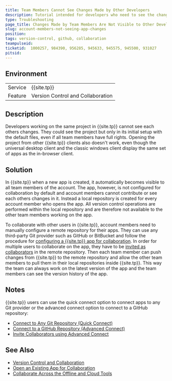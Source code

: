 ```yaml
---
title: Team Members Cannot See Changes Made by Other Developers
description: Тutorial intended for developers who need to see the changes applied by other team members in their {{site.tp}} account.  
type: Troubleshooting
page_title: Changes Made by Team Мembers Are Not Visible to Other Developers
slug: account-members-not-seeing-app-changes
position:
tags: version-control, github, collaboration
teampulseid: 
ticketid:  1000257, 984390, 956285, 945633, 945575, 945500, 931027
pitsid:
---
```


## Environment
<table>
  <tr>
    <td>Service</td>
    <td>{{site.tp}}</td>	
  </tr>
  <tr>
	<td>Feature</td>
	<td>Version Control and Collaboration</td>
  </tr>
</table>

## Description
Developers working on the same project in {{site.tp}} cannot see each others changes. They could see the project but only in its initial setup with the default files, even if all team members have full rights. Opening the project from other {{site.tp}} clients also doesn't work, even though the universal desktop client and the classic windows client display the same set of apps as the in-browser client.

## Solution
In {{site.tp}} when a new app is created, it automatically becomes visible to all team members of the account. The app, however, is not configured for collaboration by default and account members cannot contribute or see each others changes in it. Instead a local repository is created for every account member who opens the app. All version control operations are performed within the local repository and are therefore not available to the other team members working on the app.

To collaborate with other users in {{site.tp}}, account members need to manually configure a remote repository for their apps. They can use any third-party Git provider such as GitHub or BitBucket and follow the procedure for [configuring a {{site.tp}} app for collaboration](https://docs.telerik.com/platform/appbuilder/development-tools/version-control/collaborating/configure-for-collaboration). In order for multiple users to collaborate on the app, they have to be [invited as collaborators](https://docs.telerik.com/platform/appbuilder/development-tools/version-control/third-party-vc/configuring-third-party-vc/invite-collaborators) in the remote repository. Then each team member can push changes from {{site.tp}} to the remote repository and allow the other team members to pull them in their local repositories inside {{site.tp}}. This way the team can always work on the latest version of the app and the team members can see the version history of the app.

## Notes
{{site.tp}} users can use the quick connect option to connect apps to any Git provider or the advanced connect option to connect to a GitHub repository:

* [Connect to Any Git Repository (Quick Connect)](https://docs.telerik.com/platform/appbuilder/development-tools/version-control/third-party-vc/configuring-third-party-vc/connect-any-provider)
* [Connect to a GitHub Repository (Advanced Connect)](https://docs.telerik.com/platform/appbuilder/development-tools/version-control/third-party-vc/configuring-third-party-vc/github-integration)
* [Invite Collaborators using Advanced Connect](https://docs.telerik.com/platform/appbuilder/development-tools/version-control/third-party-vc/configuring-third-party-vc/invite-collaborators)

## See Also
* [Version Control and Collaboration](https://docs.telerik.com/platform/appbuilder/development-tools/version-control/overview)
* [Open an Existing App for Collaboration](https://docs.telerik.com/platform/appbuilder/development-tools/version-control/collaborating/open-existing-project)
* [Collaborate Across the Offline and Cloud Tools](https://docs.telerik.com/platform/appbuilder/development-tools/version-control/collaborating/develop-across-clients)